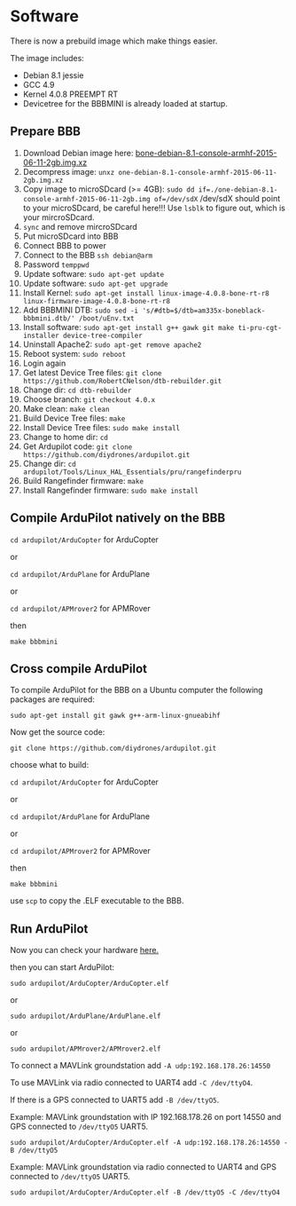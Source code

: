 # Software

There is now a prebuild image which make things easier.

The image includes:
* Debian 8.1 jessie
* GCC 4.9
* Kernel 4.0.8 PREEMPT RT
* Devicetree for the BBBMINI is already loaded at startup.

## Prepare BBB
1. Download Debian image here: [bone-debian-8.1-console-armhf-2015-06-11-2gb.img.xz](https://rcn-ee.com/rootfs/2015-06-11/microsd/bone-debian-8.1-console-armhf-2015-06-11-2gb.img.xz)
2. Decompress image: `unxz one-debian-8.1-console-armhf-2015-06-11-2gb.img.xz`
3. Copy image to microSDcard (>= 4GB): `sudo dd if=./one-debian-8.1-console-armhf-2015-06-11-2gb.img of=/dev/sdX` /dev/sdX should point to your microSDcard, be careful here!!! Use `lsblk` to figure out, which is your mircroSDcard.
4. `sync` and remove mircroSDcard 
5. Put microSDcard into BBB
6. Connect BBB to power
7. Connect to the BBB `ssh debian@arm`
8. Password `temppwd`
9. Update software: `sudo apt-get update`
10. Update software: `sudo apt-get upgrade`
11. Install Kernel: `sudo apt-get install linux-image-4.0.8-bone-rt-r8 linux-firmware-image-4.0.8-bone-rt-r8`
12. Add BBBMINI DTB: `sudo sed -i 's/#dtb=$/dtb=am335x-boneblack-bbbmini.dtb/' /boot/uEnv.txt`
13. Install software: `sudo apt-get install g++ gawk git make ti-pru-cgt-installer device-tree-compiler`
14. Uninstall Apache2: `sudo apt-get remove apache2`
15. Reboot system: `sudo reboot`
16. Login again
17. Get latest Device Tree files: `git clone https://github.com/RobertCNelson/dtb-rebuilder.git`
18. Change dir: `cd dtb-rebuilder`
19. Choose branch: `git checkout 4.0.x`
20. Make clean: `make clean`
21. Build Device Tree files: `make`
22. Install Device Tree files: `sudo make install`
23. Change to home dir: `cd`
24. Get Ardupilot code: `git clone https://github.com/diydrones/ardupilot.git`
25. Change dir: `cd ardupilot/Tools/Linux_HAL_Essentials/pru/rangefinderpru`
26. Build Rangefinder firmware: `make`
27. Install Rangefinder firmware: `sudo make install`

## Compile ArduPilot natively on the BBB
`cd ardupilot/ArduCopter` for ArduCopter

or

`cd ardupilot/ArduPlane` for ArduPlane

or 

`cd ardupilot/APMrover2` for APMRover

then

`make bbbmini`

## Cross compile ArduPilot 

To compile ArduPilot for the BBB on a Ubuntu computer the following packages are required:

`sudo apt-get install git gawk g++-arm-linux-gnueabihf`

Now get the source code:

`git clone https://github.com/diydrones/ardupilot.git`

choose what to build:

`cd ardupilot/ArduCopter` for ArduCopter

or

`cd ardupilot/ArduPlane` for ArduPlane

or 

`cd ardupilot/APMrover2` for APMRover

then

`make bbbmini`

use `scp` to copy the .ELF executable to the BBB.

## Run ArduPilot
Now you can check your hardware [here.](../checkhardware/checkhardware.md)

then you can start ArduPilot:

`sudo ardupilot/ArduCopter/ArduCopter.elf`

or

`sudo ardupilot/ArduPlane/ArduPlane.elf`

or

`sudo ardupilot/APMrover2/APMrover2.elf`

To connect a MAVLink groundstation add `-A udp:192.168.178.26:14550`

To use MAVLink via radio connected to UART4 add `-C /dev/ttyO4`. 

If there is a GPS connected to UART5 add `-B /dev/ttyO5`. 

Example: MAVLink groundstation with IP 192.168.178.26 on port 14550 and GPS connected to `/dev/ttyO5` UART5.

`sudo ardupilot/ArduCopter/ArduCopter.elf -A udp:192.168.178.26:14550 -B /dev/ttyO5`

Example: MAVLink groundstation via radio connected to UART4 and GPS connected to `/dev/ttyO5` UART5.

`sudo ardupilot/ArduCopter/ArduCopter.elf -B /dev/ttyO5 -C /dev/ttyO4`


